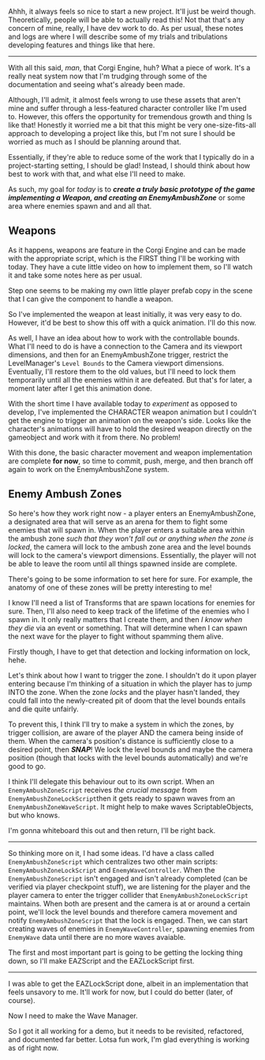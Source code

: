Ahhh, it always feels so nice to start a new project. It'll just be weird though. Theoretically, people will be able to actually read this! Not that that's any concern of mine, really, I have dev work to do. As per usual, these notes and logs are where I will describe some of my trials and tribulations developing features and things like that here.

---

With all this said, *man*, that Corgi Engine, huh? What a piece of work. It's a really neat system now that I'm trudging through some of the documentation and seeing what's already been made. 

Although, I'll admit, it almost feels wrong to use these assets that aren't mine and suffer through a less-featured character controller like I'm used to. However, this offers the opportunity for tremendous growth and thing ls like that! Honestly it worried me a bit that this might be very one-size-fits-all approach to developing a project like this, but I'm not sure I should be worried as much as I should be planning around that.

Essentially, if they're able to reduce some of the work that I typically do in a project-starting setting, I should be glad! Instead, I should think about how best to work with that, and what else I'll need to make.

As such, my goal for *today* is to ***create a truly basic prototype of the game implementing a Weapon, and creating an EnemyAmbushZone*** or some area where enemies spawn and and all that.

## Weapons
As it happens, weapons are feature in the Corgi Engine and can be made with the appropriate script, which is the FIRST thing I'll be working with today. They have a cute little video on how to implement them, so I'll watch it and take some notes here as per usual. 

Step one seems to be making my own little player prefab copy in the scene that I can give the component to handle a weapon.

So I've implemented the weapon at least initially, it was very easy to do. However, it'd be best to show this off with a quick animation. I'll do this now. 

As well, I have an idea about how to work with the controllable bounds. What I'll need to do is have a connection to the Camera and its viewport dimensions, and then for an EnemyAmbushZone trigger, restrict the LevelManager's `Level Bounds` to the Camera viewport dimensions. Eventually, I'll restore them to the old values, but I'll need to lock them temporarily until all the enemies within it are defeated. But that's for later, a moment later after I get this animation done.

With the short time I have available today to *experiment* as opposed to develop, I've implemented the CHARACTER weapon animation but I couldn't get the engine to trigger an animation on the weapon's side. Looks like the character's animations will have to hold the desired weapon directly on the gameobject and work with it from there. No problem!

With this done, the basic character movement and weapon implementation are complete **for now**, so time to commit, push, merge, and then branch off again to work on the EnemyAmbushZone system.

## Enemy Ambush Zones
So here's how they work right now - a player enters an EnemyAmbushZone, a designated area that will serve as an arena for them to fight some enemies that will spawn in.
When the player enters a suitable area within the ambush zone *such that they won't fall out or anything when the zone is locked*, the camera will lock to the ambush zone area and the level bounds will lock to the camera's viewport dimensions. Essentially, the player will not be able to leave the room until all things spawned inside are complete.

There's going to be some information to set here for sure. For example, the anatomy of one of these zones will be pretty interesting to me!

I know I'll need a list of Transforms that are spawn locations for enemies for sure.
Then, I'll also need to keep track of the lifetime of the enemies who I spawn in. It only really matters that I create them, and then *I know when they die* via an event or something. That will determine when I can spawn the next wave for the player to fight without spamming them alive.

Firstly though, I have to get that detection and locking information on lock, hehe.

Let's think about how I want to trigger the zone. I shouldn't do it upon player entering because I'm thinking of a situation in which the player has to jump INTO the zone. When the zone *locks* and the player hasn't landed, they could fall into the newly-created pit of doom that the level bounds entails and die quite unfairly.

To prevent this, I think I'll try to make a system in which the zones, by trigger collision, are aware of the player AND the camera being inside of them. When the camera's position's distance is sufficiently close to a desired point, then ***SNAP***! We lock the level bounds and maybe the camera position (though that locks with the level bounds automatically) and we're good to go.

I think I'll delegate this behaviour out to its own script. When an `EnemyAmbushZoneScript` receives *the crucial message* from `EnemyAmbushZoneLockScript`then it gets ready to spawn waves from an `EnemyAmbushZoneWaveScript`.
	It might help to make waves ScriptableObjects, but who knows.

I'm gonna whiteboard this out and then return, I'll be right back.

---

So thinking more on it, I had some ideas. I'd have a class called `EnemyAmbushZoneScript` which centralizes two other main scripts: `EnemyAmbushZoneLockScript` and `EnemyWaveController`. When the `EnemyAmbushZoneScript` isn't engaged and isn't already completed (can be verified via player checkpoint stuff), we are listening for the player and the player camera to enter the trigger collider that `EnemyAmbushZoneLockScript` maintains. When both are present and the camera is at or around a certain point, we'll lock the level bounds and therefore camera movement and notify  `EnemyAmbushZoneScript` that the lock is engaged. Then, we can start creating waves of enemies in `EnemyWaveController`, spawning enemies from `EnemyWave` data until there are no more waves avaiable.

The first and most important part is going to be getting the locking thing down, so I'll make EAZScript and the EAZLockScript first.

---

I was able to get the EAZLockScript done, albeit in an implementation that feels unsavory to me. It'll work for now, but I could do better (later, of course).

Now I need to make the Wave Manager. 

So I got it all working for a demo, but it needs to be revisited, refactored, and documented far better. Lotsa fun work, I'm glad everything is working as of right now.